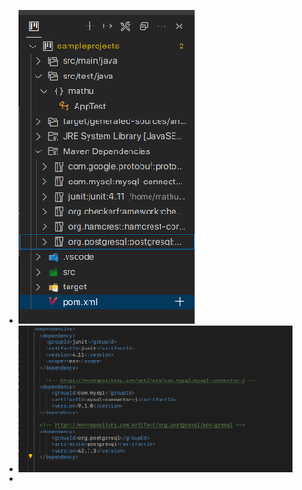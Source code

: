 - ![image.png](../assets/image_1737538263659_0.png)
- ![image.png](../assets/image_1737538284572_0.png)
-